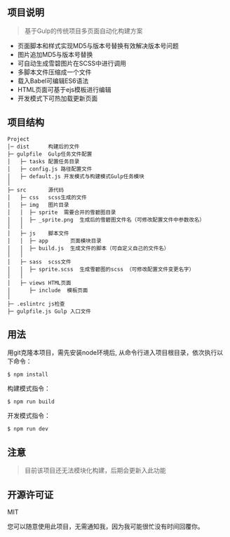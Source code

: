 ## 项目说明
>基于Gulp的传统项目多页面自动化构建方案
+ 页面脚本和样式实现MD5与版本号替换有效解决版本号问题
+ 图片追加MD5与版本号替换
+ 可自动生成雪碧图片在SCSS中进行调用
+ 多脚本文件压缩成一个文件
+ 载入Babel可编辑ES6语法
+ HTML页面可基于ejs模板进行编辑
+ 开发模式下可热加载更新页面

## 项目结构

```
Project
│─ dist      构建后的文件
├─ gulpfile  Gulp任务文件配置
│   ├─ tasks 配置任务目录
│   ├─ config.js 路径配置文件
│   ├─ default.js 开发模式与构建模式Gulp任务模块
│   
├─ src       源代码
│   ├─ css   scss生成的文件
│   ├─ img   图片目录
│   │  ├─ sprite  需要合并的雪碧图目录
│   │  ├─ _sprite.png  生成后的雪碧图文件名（可修改配置文件中参数改名）
│   │
│   ├─ js    脚本文件
│   │  ├─ app       页面模块目录
│   │  ├─ build.js  生成文件的脚本（可自定义自己的文件名）
│   │   
│   ├─ sass  scss文件
│   │  ├─ sprite.scss  生成雪碧图的scss （可修改配置文件变更名字）
│   │
│   ├─ views HTML页面
│      ├─ include  模板页面
│
├─ .eslintrc js检查
├─ gulpfile.js Gulp 入口文件
```

## 用法
用git克隆本项目，需先安装node环境后, 从命令行进入项目根目录，依次执行以下命令：

    $ npm install
    
构建模式指令：

    $ npm run build
    
开发模式指令：

    $ npm run dev
    
## 注意
> 目前该项目还无法模块化构建，后期会更新入此功能
    
## 开源许可证
MIT

您可以随意使用此项目，无需通知我，因为我可能很忙没有时间回覆你。
